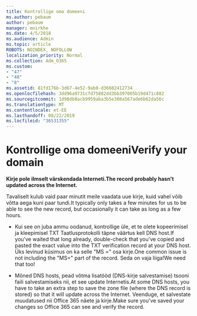 ```yaml
---
title: Kontrollige oma domeeni
ms.author: pebaum
author: pebaum
manager: mnirkhe
ms.date: 4/5/2018
ms.audience: Admin
ms.topic: article
ROBOTS: NOINDEX, NOFOLLOW
localization_priority: Normal
ms.collection: Adm_O365
ms.custom:
- "47"
- "48"
- "8"
ms.assetid: 81fd176b-3d67-4e52-9ab8-d36602412734
ms.openlocfilehash: 3dd96a9731cfd75882dd3bb397005b19d471c882
ms.sourcegitcommit: 1d98db8acb9959aba3b5e308a567ade6b62da56c
ms.translationtype: MT
ms.contentlocale: et-EE
ms.lasthandoff: 08/22/2019
ms.locfileid: "36531355"
---
```

# <a name="verify-your-domain"></a><span data-ttu-id="41c05-102">Kontrollige oma domeeni</span><span class="sxs-lookup"><span data-stu-id="41c05-102">Verify your domain</span></span>

 <span data-ttu-id="41c05-103">**Kirje pole ilmselt värskendada Interneti.**</span><span class="sxs-lookup"><span data-stu-id="41c05-103">**The record probably hasn't updated across the Internet.**</span></span>
  
<span data-ttu-id="41c05-104">Tavaliselt kulub vaid paar minutit meile vaadata uue kirje, kuid vahel võib võtta aega kuni paar tundi.</span><span class="sxs-lookup"><span data-stu-id="41c05-104">It typically only takes a few minutes for us to be able to see the new record, but occasionally it can take as long as a few hours.</span></span> 
  
- <span data-ttu-id="41c05-105">Kui see on juba ammu oodanud, kontrollige üle, et te olete kopeerimisel ja kleepimisel TXT Taatlusprotokolli täpne väärtus kell DNS host.</span><span class="sxs-lookup"><span data-stu-id="41c05-105">If you've waited that long already, double-check that you've copied and pasted the exact value into the TXT verification record at your DNS host.</span></span> <span data-ttu-id="41c05-106">Üks levinud küsimus on ka selle "MS =" osa kirje.</span><span class="sxs-lookup"><span data-stu-id="41c05-106">One common issue is not including the "MS=" part of the record.</span></span> <span data-ttu-id="41c05-107">Seda on vaja liiga!</span><span class="sxs-lookup"><span data-stu-id="41c05-107">We need that too!</span></span>

- <span data-ttu-id="41c05-108">Mõned DNS hosts, pead võtma lisatööd (DNS-kirje salvestamise) tsooni faili salvestamiseks nii, et see update Internetis.</span><span class="sxs-lookup"><span data-stu-id="41c05-108">At some DNS hosts, you have to take an extra step to save the zone file (where the DNS record is stored) so that it will update across the Internet.</span></span> <span data-ttu-id="41c05-109">Veenduge, et salvestate muudatused nii Office 365 näete ja kirje.</span><span class="sxs-lookup"><span data-stu-id="41c05-109">Make sure you've saved your changes so Office 365 can see and verify the record.</span></span>
